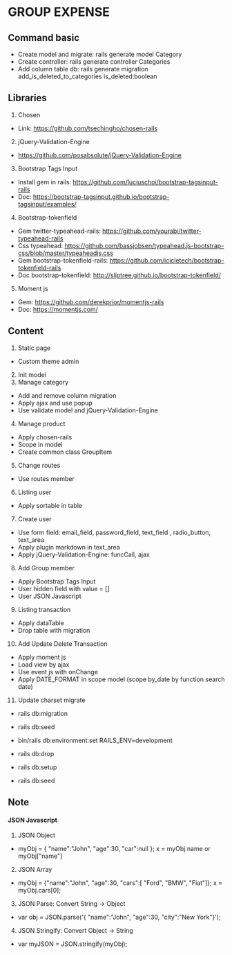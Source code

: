 # GROUP EXPENSE

## Command basic
- Create model and migrate: rails generate model Category
- Create controller: rails generate controller Categories
- Add column table db: rails generate migration add_is_deleted_to_categories is_deleted:boolean

## Libraries
1. Chosen
- Link: https://github.com/tsechingho/chosen-rails
2. jQuery-Validation-Engine
- https://github.com/posabsolute/jQuery-Validation-Engine
3. Bootstrap Tags Input
- Install gem in rails: https://github.com/luciuschoi/bootstrap-tagsinput-rails
- Doc: https://bootstrap-tagsinput.github.io/bootstrap-tagsinput/examples/
4. Bootstrap-tokenfield
- Gem twitter-typeahead-rails: https://github.com/yourabi/twitter-typeahead-rails
- Css typeahead: https://github.com/bassjobsen/typeahead.js-bootstrap-css/blob/master/typeaheadjs.css
- Gem bootstrap-tokenfield-rails: https://github.com/icicletech/bootstrap-tokenfield-rails
- Doc bootstrap-tokenfield: http://sliptree.github.io/bootstrap-tokenfield/
5. Moment js
- Gem: https://github.com/derekprior/momentjs-rails
- Doc: https://momentjs.com/

## Content
1. Static page
- Custom theme admin
2. Init model
3. Manage category
- Add and remove column migration
- Apply ajax and use popup
- Use validate model and jQuery-Validation-Engine
4. Manage product
- Apply chosen-rails
- Scope in model
- Create common class GroupItem
5. Change routes
- Use routes member
6. Listing user
- Apply sortable in table
7. Create user
- Use form field: email_field, password_field, text_field , radio_button, text_area
- Apply plugin markdown in text_area
- Apply jQuery-Validation-Engine: funcCall, ajax
8. Add Group member
- Apply Bootstrap Tags Input
- User hidden field with value = []
- User JSON Javascript
9. Listing transaction
- Apply dataTable
- Drop table with migration
10. Add Update Delete Transaction
- Apply moment js
- Load view by ajax
- Use event js with onChange
- Apply DATE_FORMAT in scope model (scope by_date by function search date)
11. Update charset migrate
- rails db:migration
- rails db:seed

- bin/rails db:environment:set RAILS_ENV=development
- rails db:drop
- rails db:setup
- rails db:seed

## Note
#### JSON Javascript
1. JSON Object
- myObj = { "name":"John", "age":30, "car":null }; x = myObj.name or myObj["name"]
2. JSON Array 
- myObj = {"name":"John", "age":30, "cars":[ "Ford", "BMW", "Fiat"]}; x = myObj.cars[0];
3. JSON Parse: Convert String -> Object
- var obj = JSON.parse('{ "name":"John", "age":30, "city":"New York"}');
4. JSON Stringify: Convert Object -> String
- var myJSON = JSON.stringify(myObj);

